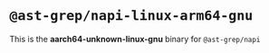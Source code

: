 # `@ast-grep/napi-linux-arm64-gnu`

This is the **aarch64-unknown-linux-gnu** binary for `@ast-grep/napi`
